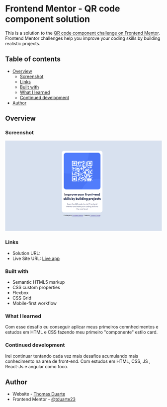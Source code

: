 # Frontend Mentor - QR code component solution

This is a solution to the [QR code component challenge on Frontend Mentor](https://www.frontendmentor.io/challenges/qr-code-component-iux_sIO_H). Frontend Mentor challenges help you improve your coding skills by building realistic projects. 

## Table of contents

- [Overview](#overview)
  - [Screenshot](#screenshot)
  - [Links](#links)
  - [Built with](#built-with)
  - [What I learned](#what-i-learned)
  - [Continued development](#Continued-development)
- [Author](#author)


## Overview

### Screenshot

![](./images/qr-code-readme.PNG)

### Links

- Solution URL: [](https://github.com/tduarte23/QR-code-component)
- Live Site URL: [Live app](https://qr-code-component-sigma-five.vercel.app)

### Built with

- Semantic HTML5 markup
- CSS custom properties
- Flexbox
- CSS Grid
- Mobile-first workflow

### What I learned

Com esse desafio eu conseguir aplicar meus primeiros comnhecimentos e estudos em HTML e CSS fazendo meu primeiro "componente" estilo card.



### Continued development

Irei continuar tentando cada vez mais desafios acumulando mais conhecimento na area de front-end. Com estudos
em HTML, CSS, JS , React-Js e angular como foco.



## Author

- Website - [Thomas Duarte](https://portfolio-liard-xi.vercel.app)
- Frontend Mentor - [@tduarte23](https://www.frontendmentor.io/profile/tduarte23)

